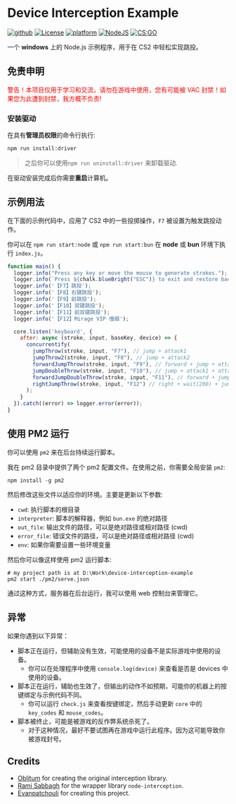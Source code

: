 # Device Interception Example

<p align="left">
  <a href="#"><img alt="github" src="https://img.shields.io/badge/Github-grey.svg"></a>
  <a href="#"><img alt="License" src="https://img.shields.io/badge/license-LGPL3-green.svg"></a>
  <a href="#"><img alt="platform" src="https://img.shields.io/badge/os-windows_11-blue.svg"></a>
  <a href="#"><img alt="NodeJS" src="https://img.shields.io/badge/NodeJS-16+-green.svg"></a>
  <a href="#"><img alt="CS:GO" src="https://img.shields.io/badge/CS:GO-black.svg"></a>
</p>

一个 **windows** 上的 Node.js 示例程序，用于在 CS2 中轻松实现跳投。

## 免责申明

<font color="red">警告！本项目仅用于学习和交流，请勿在游戏中使用，您有可能被 VAC 封禁！如果您为此遭到封禁，我方概不负责!</font>

### 安装驱动

在具有**管理员权限**的命令行执行:

```cmd
npm run install:driver
```

> 之后你可以使用`npm run uninstall:driver` 来卸载驱动.

在驱动安装完成后你需要**重启**计算机。

## 示例用法

在下面的示例代码中，应用了 CS2 中的一些投掷操作，`F7` 被设置为触发跳投动作。

你可以在 `npm run start:node` 或 `npm run start:bun` 在 **node** 或 **bun** 环境下执行 `index.js`。

```javascript
function main() {
  logger.info("Press any key or move the mouse to generate strokes.");
  logger.info(`Press ${chalk.blueBright("ESC")} to exit and restore back control.`);
  logger.info('【F7】跳投');
  logger.info('【F8】右键跳投');
  logger.info('【F9】前跳投');
  logger.info('【F10】双键跳投');
  logger.info('【F11】前双键跳投');
  logger.info('【F12】Mirage VIP 慢烟');

  core.listen('keyboard', {
    after: async (stroke, input, baseKey, device) => {
      concurrentify(
        jumpThrow(stroke, input, "F7"), // jump + attack1
        jumpThrow2(stroke, input, "F8"), // jump + attack2
        forwardJumpThrow(stroke, input, "F9"), // forward + jump + attack1
        jumpDoubleThrow(stroke, input, "F10"), // jump + attack1 + attack2
        forwardJumpDoubleThrow(stroke, input, "F11"), // forward + jump + attack1 + attack2
        rightJumpThrow(stroke, input, "F12") // right + wait(200) + jump + attack1
      );
    }
  }).catch((error) => logger.error(error));
}
```

## 使用 PM2 运行

你可以使用 `pm2` 来在后台持续运行脚本。

我在 pm2 目录中提供了两个 pm2 配置文件。在使用之前，你需要全局安装 `pm2`:

```shell
npm install -g pm2
```

然后修改这些文件以适应你的环境。主要是更新以下参数:

- `cwd`: 执行脚本的根目录
- `interpreter`: 脚本的解释器，例如 `bun.exe` 的绝对路径
- `out_file`: 输出文件的路径，可以是绝对路径或相对路径 (cwd)
- `error_file`: 错误文件的路径，可以是绝对路径或相对路径 (cwd)
- `env`: 如果你需要设置一些环境变量

然后你可以像这样使用 pm2 运行脚本:

```shell
# my project path is at D:\Work\device-interception-example
pm2 start ./pm2/serve.json
```

通过这种方式，服务器在后台运行，我可以使用 web 控制台来管理它。

## 异常

如果你遇到以下异常：

- 脚本正在运行，但辅助没有生效，可能使用的设备不是实际游戏中使用的设备。
  - 你可以在处理程序中使用 `console.log(device)` 来查看是否是 devices 中使用的设备。
- 脚本正在运行，辅助也生效了，但输出的动作不如预期，可能你的机器上的按键绑定与示例代码不同。
  - 你可以运行 `check.js` 来查看按键绑定，然后手动更新 `core` 中的 `key_codes` 和 `mouse_codes`。
- 脚本被终止，可能是被游戏的反作弊系统杀死了。
  - 对于这种情况，最好不要试图再在游戏中运行此程序。因为这可能导致你被游戏封号。

## Credits

- [Oblitum] for creating the original interception library.
- [Rami Sabbagh] for the wrapper library `node-interception`.
- [Evanpatchouli] for creating this project.

[GitHub]: https://github.com/Evanpatchouli/device-interception-example
[Driver]: https://github.com/oblitum/Interception
[Oblitum]: https://github.com/oblitum
[node-interception]: https://github.com/Rami-Sabbagh/node-interception
[Rami Sabbagh]: https://github.com/Rami-Sabbagh
[Evanpatchouli]: https://github.com/Evanpatchouli
